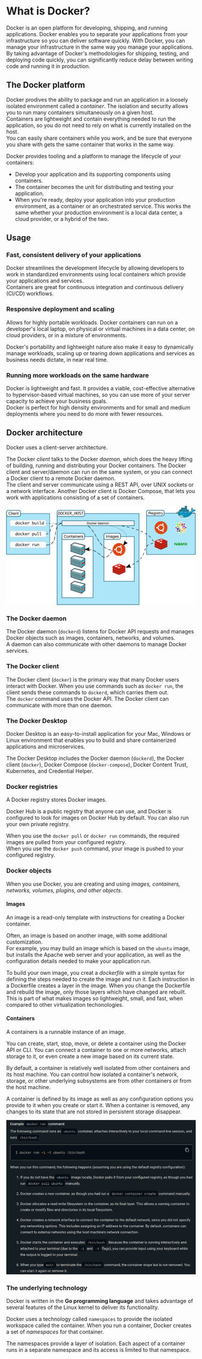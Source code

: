 # What is Docker?
Docker is an open platform for developing, shipping, and running applications. Docker enables you to separate your applications from your infrastructure so you can deliver software quickly. With Docker, you can manage your infrastructure in the same way you manage your applications.  
By taking advantage of Docker's methodologies for shipping, testing, and deploying code quickly, you can significantly reduce delay between writing code and running it in production.

## The Docker platform
Docker prodives the ability to package and run an application in a loosely isolated environment called a *container*. The isolation and security allows you to run many containers simultaneously on a given host.  
Containers are lightweight and contain everything needed to run the application, so you do not need to rely on what is currently installed on the host.  
You can easily share containers while you work, and be sure that everyone you share with gets the same container that works in the same way.

Docker provides tooling and a platform to manage the lifecycle of your containers:
- Develop your application and its supporting components using containers.
- The container becomes the unit for distributing and testing your application.
- When you're ready, deploy your application into your production environment, as a container or an orchestrated service. This works the same whether your production environment is a local data center, a cloud provider, or a hybrid of the two.

## Usage

### Fast, consistent delivery of your applications
Docker streamlines the development lifecycle by allowing developers to work in standardized environments using local containers which provide your applications and services.  
Containers are great for continuous integration and continuous delivery (CI/CD) workflows.

### Responsive deployment and scaling
Allows for highly portable workloads. Docker containers can run on a developer's local laptop, on physical or virtual machines in a data center, on cloud providers, or in a mixture of environments.

Docker's portability and lightweight nature also make it easy to dynamically manage workloads, scaling up or tearing down applications and services as business needs dictate, in near real time.

### Running more workloads on the same hardware
Docker is lightweight and fast. It provides a viable, cost-effective alternative to hypervisor-based virtual machines, so you can use more of your server capacity to achieve your business goals.  
Docker is perfect for high density environments and for small and medium deployments where you need to do more with fewer resources.

## Docker architecture
Docker uses a client-server architecture.

The Docker *client* talks to the Docker *daemon*, which does the heavy lifting of building, running and distributing your Docker containers. The Docker client and server/daemon can run on the same system, or you can connect a Docker client to a remote Docker daemon.  
The client and server communicate using a REST API, over UNIX sockets or a network interface. Another Docker client is Docker Compose, that lets you work with applications consisting of a set of containers.

![Docker Architecture](./dockerArchitecture.svg)

### The Docker daemon
The Docker daemon (`dockerd`) listens for Docker API requests and manages Docker objects such as images, containers, networks, and volumes.  
A daemon can also communicate with other daemons to manage Docker services.

### The Docker client
The Docker client (`docker`) is the primary way that many Docker users interact with Docker. When you use commands such as `docker run`, the client sends these commands to `dockerd`, which carries them out.  
The `docker` command uses the Docker API. The Docker client can communicate with more than one daemon.

### The Docker Desktop
Docker Desktop is an easy-to-install application for your Mac, Windows or Linux environment that enables you to build and share containerized applications and microservices.

The Docker Desktop includes the Docker daemon (`dockerd`), the Docker client (`docker`), Docker Compose (`docker-compose`), Docker Content Trust, Kubernetes, and Credential Helper.

### Docker registries
A Docker registry stores Docker images.

Docker Hub is a public registry that anyone can use, and Docker is configured to look for images on Docker Hub by default. You can also run your own private registry.

When you use the `docker pull` or `docker run` commands, the required images are pulled from your configured registry.  
When you use the `docker push` command, your image is pushed to your configured registry.

### Docker objects
When you use Docker, you are creating and using *images, containers, networks, volumes, plugins, and other objects*.

#### Images
An image is a read-only template with instructions for creating a Docker container.

Often, an image is based on another image, with some additional customization.  
For example, you may build an image which is based on the `ubuntu` image, but installs the Apache web server and your application, as well as the configuration details needed to make your application run.

To build your own image, you creat a *dockerfile* with a simple syntax for defining the steps needed to create the image and run it. Each instruction in a Dockerfile creates a layer in the image. When you change the Dockerfile and rebuild the image, only those layers which have changed are rebuilt. This is part of what makes images so lightweight, small, and fast, when compared to other virtualization techonologies.

#### Containers
A containers is a runnable instance of an image.

You can create, start, stop, move, or delete a container using the Docker API or CLI. You can connect a container to one or more networks, attach storage to it, or even create a new image based on its current state.

By default, a container is relatively well isolated from other containers and its host machine. You can control how isolated a container's network, storage, or other underlying subsystems are from other containers or from the host machine.

A container is defined by its image as well as any configuration options you provide to it when you create or start it. When a container is removed, any changes to its state that are not stored in persistent storage disappear.

![docker run example](./dockerRunExample.png)

### The underlying technology
Docker is written in the **Go programming language** and takes advantage of several features of the Linux kernel to deliver its functionality.

Docker uses a technology called `namespaces` to provide the isolated workspace called the container. When you run a container, Docker creates a set of *namespaces* for that container.

The namespaces provide a layer of isolation. Each aspect of a container runs in a separate namespace and its access is limited to that namespace.
